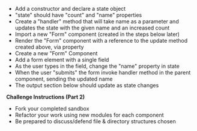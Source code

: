 * Add a constructor and declare a state object
* "state" should have "count" and "name" properties
* Create a "handler" method that will take name as a parameter and updates the state with the given name and an increased count
* Import a new "Form" component (created in the steps below later)
* Render the "Form" component with a reference to the update method created above, via property
* Create a new "Form" Component
* Add a form element with a single field
* As the user types in the field, change the "name" property in state
* When the user "submits" the form invoke handler method in the parent component, sending the updated name
* The output section below should update as state changes

**Challenge Instructions (Part 2)**

* Fork your completed sandbox
* Refactor your work using new modules for each component
* Be prepared to discuss/defend file & directory structures chosen
